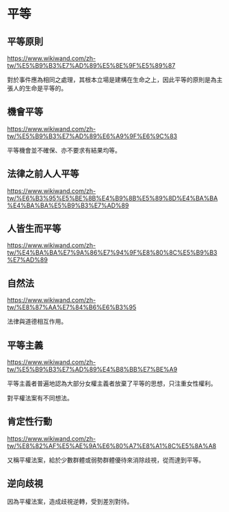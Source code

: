 # 平等

## 平等原則

https://www.wikiwand.com/zh-tw/%E5%B9%B3%E7%AD%89%E5%8E%9F%E5%89%87

對於事件應為相同之處理，其根本立場是建構在生命之上，因此平等的原則是為主張人的生命是平等的。



## 機會平等

https://www.wikiwand.com/zh-tw/%E5%B9%B3%E7%AD%89%E6%A9%9F%E6%9C%83

平等機會並不確保、亦不要求有結果均等。



## 法律之前人人平等

https://www.wikiwand.com/zh-tw/%E6%B3%95%E5%BE%8B%E4%B9%8B%E5%89%8D%E4%BA%BA%E4%BA%BA%E5%B9%B3%E7%AD%89



## 人皆生而平等

https://www.wikiwand.com/zh-tw/%E4%BA%BA%E7%9A%86%E7%94%9F%E8%80%8C%E5%B9%B3%E7%AD%89



## 自然法

https://www.wikiwand.com/zh-tw/%E8%87%AA%E7%84%B6%E6%B3%95

法律與道德相互作用。



## 平等主義

https://www.wikiwand.com/zh-tw/%E5%B9%B3%E7%AD%89%E4%B8%BB%E7%BE%A9

平等主義者普遍地認為大部分女權主義者放棄了平等的思想，只注重女性權利。

對平權法案有不同想法。



## 肯定性行動

https://www.wikiwand.com/zh-tw/%E8%82%AF%E5%AE%9A%E6%80%A7%E8%A1%8C%E5%8A%A8

又稱平權法案，給於少數群體或弱勢群體優待來消除歧視，從而達到平等。



## 逆向歧視

因為平權法案，造成歧視逆轉，受到差別對待。

